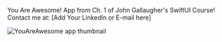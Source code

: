 You Are Awesome! App from Ch. 1 of John Gallaugher's SwiftUI Course!
Contact me at: [Add Your LinkedIn or E-mail here]

<img width:="290" alt="YouAreAwesome app thumbnail" src="(https://github.com/user-attachments/assets/286fbe3e-f0f9-478a-ab19-6d2ff363bc20)"/>
